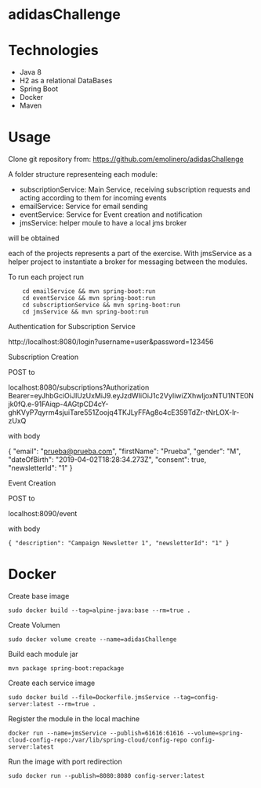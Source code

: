 # adidasChallenge

# Technologies

* Java 8
* H2 as a relational DataBases
* Spring Boot
* Docker
* Maven

# Usage

Clone git repository from: https://github.com/emolinero/adidasChallenge

A folder structure representeing each module:
* subscriptionService: Main Service, receiving subscription requests and acting according to them for incoming events
* emailService: Service for email sending
* eventService: Service for Event creation and notification
* jmsService: helper moule to have a local jms broker

will be obtained

each of the projects represents a part of the exercise. With jmsService as a helper project to instantiate a broker for messaging between the modules.

To run each project run

```
	cd emailService && mvn spring-boot:run
	cd eventService && mvn spring-boot:run
	cd subscriptionService && mvn spring-boot:run
	cd jmsService && mvn spring-boot:run
```

Authentication for Subscription Service

http://localhost:8080/login?username=user&password=123456

Subscription Creation

POST to

localhost:8080/subscriptions?Authorization Bearer=eyJhbGciOiJIUzUxMiJ9.eyJzdWIiOiJ1c2VyIiwiZXhwIjoxNTU1NTE0Njk0fQ.e-91FAiqp-4AGtpCD4cY-ghKVyP7qyrm4sjuiTare551Zoojq4TKJLyFFAg8o4cE359TdZr-tNrLOX-lr-zUxQ

with body

{
	"email": "prueba@prueba.com",
	"firstName": "Prueba",
	"gender": "M",
	"dateOfBirth": "2019-04-02T18:28:34.273Z",
	"consent": true,
	"newsletterId": "1"
}

Event Creation

POST to

localhost:8090/event

with body

```{ "description": "Campaign Newsletter 1", "newsletterId": "1" }```

# Docker

Create base image
```
sudo docker build --tag=alpine-java:base --rm=true .
```
Create Volumen
```
sudo docker volume create --name=adidasChallenge
```

Build each module jar
```
mvn package spring-boot:repackage
```

Create each service image
```cd jmsService
sudo docker build --file=Dockerfile.jmsService --tag=config-server:latest --rm=true .
```
Register the module in the local machine
```
docker run --name=jmsService --publish=61616:61616 --volume=spring-cloud-config-repo:/var/lib/spring-cloud/config-repo config-server:latest
```

Run the image with port redirection
```
sudo docker run --publish=8080:8080 config-server:latest
```
